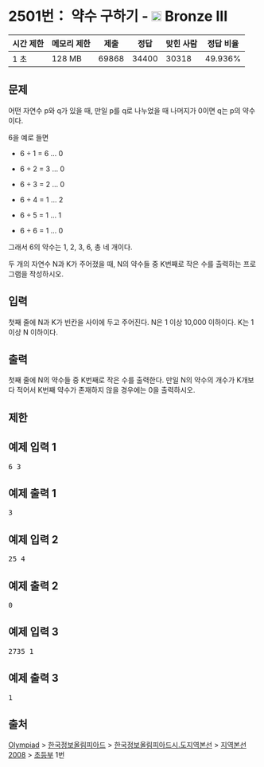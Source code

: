 # 2501번： 약수 구하기 - <img src="https://static.solved.ac/tier_small/3.svg" style="height:20px" /> Bronze III



| 시간 제한 | 메모리 제한 | 제출 | 정답 | 맞힌 사람 | 정답 비율 |
| --- | --- | --- | --- | --- | --- |
| 1 초 | 128 MB | 69868 | 34400 | 30318 | 49.936% |
## 문제

어떤 자연수 p와 q가 있을 때, 만일 p를 q로 나누었을 때 나머지가 0이면 q는 p의 약수이다. 

6을 예로 들면

- 6 ÷ 1 = 6 … 0

- 6 ÷ 2 = 3 … 0

- 6 ÷ 3 = 2 … 0

- 6 ÷ 4 = 1 … 2

- 6 ÷ 5 = 1 … 1

- 6 ÷ 6 = 1 … 0

그래서 6의 약수는 1, 2, 3, 6, 총 네 개이다.

두 개의 자연수 N과 K가 주어졌을 때, N의 약수들 중 K번째로 작은 수를 출력하는 프로그램을 작성하시오.

## 입력

첫째 줄에 N과 K가 빈칸을 사이에 두고 주어진다. N은 1 이상 10,000 이하이다. K는 1 이상 N 이하이다.

## 출력

첫째 줄에 N의 약수들 중 K번째로 작은 수를 출력한다. 만일 N의 약수의 개수가 K개보다 적어서 K번째 약수가 존재하지 않을 경우에는 0을 출력하시오.

## 제한

## 예제 입력 1

<pre>6 3
</pre>
## 예제 출력 1

<pre>3
</pre>
## 예제 입력 2

<pre>25 4
</pre>
## 예제 출력 2

<pre>0
</pre>
## 예제 입력 3

<pre>2735 1
</pre>
## 예제 출력 3

<pre>1
</pre>
## 출처

[Olympiad](/category/2) > [한국정보올림피아드](/category/55) > [한국정보올림피아드시․도지역본선](/category/57) > [지역본선 2008](/category/66) > [초등부](/category/detail/355) 1번